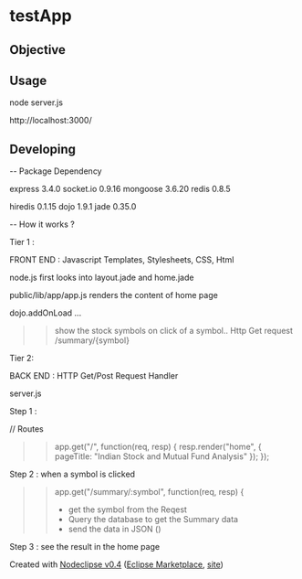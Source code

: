 # testApp

## Objective



## Usage
node server.js

http://localhost:3000/


## Developing

-- Package Dependency

express 3.4.0
socket.io 0.9.16
mongoose 3.6.20
redis 0.8.5

hiredis 0.1.15
dojo 1.9.1
jade 0.35.0

-- How it works ?

Tier 1 :

FRONT END : Javascript Templates, Stylesheets, CSS, Html

node.js first looks into layout.jade and home.jade

public/lib/app/app.js renders the content of home page

dojo.addOnLoad ...
>> show the stock symbols
>> on click of a symbol..
>> Http Get request  /summary/{symbol}

Tier 2:

BACK END : HTTP Get/Post Request Handler

server.js 

Step 1 :

// Routes
>> app.get("/", function(req, resp) {
>>	resp.render("home", {
>>		pageTitle: "Indian Stock and Mutual Fund Analysis"
>>	});
>>});


Step 2 : when a symbol is clicked

>> app.get("/summary/:symbol", function(req, resp) {
>> - get the symbol from the Reqest
>> - Query the database to get the Summary data
>> - send the data in JSON ()

Step 3 : see the result in the home page



Created with [Nodeclipse v0.4](https://github.com/Nodeclipse/nodeclipse-1)
 ([Eclipse Marketplace](http://marketplace.eclipse.org/content/nodeclipse), [site](http://www.nodeclipse.org))   
